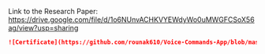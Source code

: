 Link to the Research Paper: https://drive.google.com/file/d/1o6NUnvACHKVYEWdyWo0uMWGFCSoX56ag/view?usp=sharing
```markdown
![Certificate](https://github.com/rounak610/Voice-Commands-App/blob/master/Screenshot%202023-09-08%20223243.jpg?raw=true)
```
